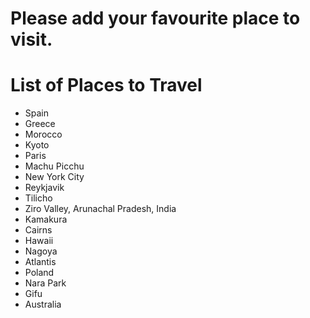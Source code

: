 # Please add your favourite place to visit.

# List of Places to Travel
- Spain
- Greece
- Morocco
- Kyoto
- Paris
- Machu Picchu
- New York City
- Reykjavik
- Tilicho
- Ziro Valley, Arunachal Pradesh, India
- Kamakura
- Cairns
- Hawaii
- Nagoya
- Atlantis
- Poland
- Nara Park
- Gifu
- Australia
